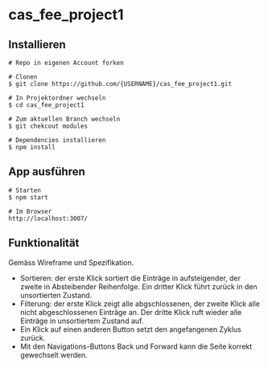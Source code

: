 # cas_fee_project1

## Installieren


```
# Repo in eigenen Account forken

# Clonen
$ git clone https://github.com/{USERNAME}/cas_fee_project1.git

# In Projektordner wechseln
$ cd cas_fee_project1

# Zum aktuellen Branch wechseln
$ git chekcout modules

# Dependencies installieren
$ npm install

```

## App ausführen

```
# Starten
$ npm start

# Im Browser 
http://localhost:3007/
```

## Funktionalität
Gemäss Wireframe und Spezifikation.
- Sortieren: der erste Klick sortiert die Einträge in aufsteigender, der zweite in Absteibender Reihenfolge. Ein dritter Klick führt zurück in den unsortierten Zustand.
- Filterung: der erste Klick zeigt alle abgschlossenen, der zweite Klick alle nicht abgeschlossenen Einträge an. Der dritte Klick ruft wieder alle Einträge in unsortiertem Zustand auf.
- Ein Klick auf einen anderen Button setzt den angefangenen Zyklus zurück.
- Mit den Navigations-Buttons Back und Forward kann die Seite korrekt gewechselt werden.